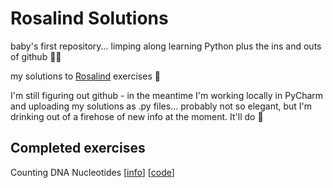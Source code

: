 # Rosalind Solutions

baby's first repository... limping along learning Python plus the ins and outs of github :face_with_spiral_eyes: 

my solutions to [Rosalind](https://rosalind.info/problems/locations/) exercises :dna:

I'm still figuring out github - in the meantime I'm working locally in PyCharm and uploading my solutions as .py files... probably not so elegant, but I'm drinking out of a firehose of new info at the moment. It'll do :shrug:

## Completed exercises

Counting DNA Nucleotides [[info](https://rosalind.info/problems/dna/)] [[code](https://github.com/julia-huey/Rosalind-solutions/blob/main/bioinformatics-stronghold/counting-dna-nucleotides.py)]
